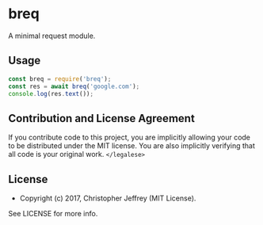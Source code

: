 # breq

A minimal request module.

## Usage

``` js
const breq = require('breq');
const res = await breq('google.com');
console.log(res.text());
```

## Contribution and License Agreement

If you contribute code to this project, you are implicitly allowing your code
to be distributed under the MIT license. You are also implicitly verifying that
all code is your original work. `</legalese>`

## License

- Copyright (c) 2017, Christopher Jeffrey (MIT License).

See LICENSE for more info.
